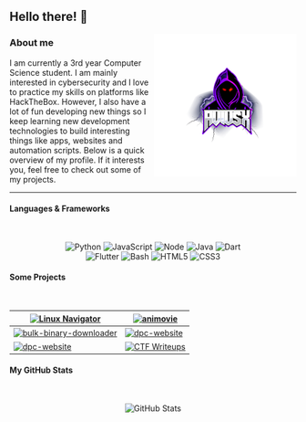 ## Hello there! 👋
<img align="right" src="./images/transparent-logo.png">
<h3> About me </h3>
I am currently a 3rd year Computer Science student. I am mainly interested in cybersecurity and I love to practice my skills on platforms like HackTheBox. However, I also have a lot of fun developing new things so I keep learning new development technologies to build interesting things like apps, websites and automation scripts. Below is a quick overview of my profile. If it interests you, feel free to check out some of my projects.

---
#### Languages & Frameworks
<br />
<p align="center">
  <img alt="Python" src="https://img.shields.io/badge/Python-282a35?style=for-the-badge&logo=python&logoColor=282a35&labelColor=9580ff" />
  <img alt="JavaScript" src="https://img.shields.io/badge/JavaScript-282a35?style=for-the-badge&logo=javascript&logoColor=282a35&labelColor=9580ff" />
  <img alt="Node" src="https://img.shields.io/badge/Node-282a35?style=for-the-badge&logo=node.js&logoColor=282a35&labelColor=9580ff" />
  <img alt="Java" src="https://img.shields.io/badge/Java-282a35?style=for-the-badge&logo=java&logoColor=282a35&labelColor=9580ff" />
  <img alt="Dart" src="https://img.shields.io/badge/Dart-282a35?style=for-the-badge&logo=dart&logoColor=282a35&labelColor=9580ff" />
  <br />
  <img alt="Flutter" src="https://img.shields.io/badge/Flutter-282a35?style=for-the-badge&logo=Flutter&logoColor=282a35&labelColor=9580ff" />
  <img alt="Bash" src="https://img.shields.io/badge/Bash-282a35?style=for-the-badge&logo=linux&logoColor=282a35&labelColor=9580ff" />
  <img alt="HTML5" src="https://img.shields.io/badge/html%205-282a35?style=for-the-badge&logo=html5&logoColor=282a35&labelColor=9580ff" />
  <img alt="CSS3" src="https://img.shields.io/badge/CSS%203-282a35?style=for-the-badge&logo=css3&logoColor=282a35&labelColor=9580ff" />
</p>

#### Some Projects
<br />

<a href="https://github.com/AviusX/linux-navigator"> <img align="center" alt="Linux Navigator" src="https://github-readme-stats.vercel.app/api/pin/?username=AviusX&repo=linux-navigator&show_icons=true&theme=dracula&title_color=9580ff&text_color=fff&icon_color=42b463" /> </a> | <a href="https://github.com/AviusX/animovie"> <img align="center" alt="animovie" src="https://github-readme-stats.vercel.app/api/pin/?username=AviusX&repo=animovie&show_icons=true&theme=dracula&title_color=9580ff&text_color=fff&icon_color=42b463" /> </a>
--- | ---
<a href="https://github.com/AviusX/bulk-binary-downloader"> <img align="center" alt="bulk-binary-downloader" src="https://github-readme-stats.vercel.app/api/pin/?username=AviusX&repo=bulk-binary-downloader&show_icons=true&theme=dracula&title_color=9580ff&text_color=fff&icon_color=42b463" /> </a> | <a href="https://github.com/AviusX/dpc-website"> <img align="center" alt="dpc-website" src="https://github-readme-stats.vercel.app/api/pin/?username=AviusX&repo=dpc-challenge-manager&show_icons=true&theme=dracula&title_color=9580ff&text_color=fff&icon_color=42b463" /> </a>
<a href="https://github.com/AviusX/dpc-website"> <img align="center" alt="dpc-website" src="https://github-readme-stats.vercel.app/api/pin/?username=AviusX&repo=dpc-website&show_icons=true&theme=dracula&title_color=9580ff&text_color=fff&icon_color=42b463" /> </a> | <a href="https://github.com/FrigidSec/CTFWriteups"> <img align="center" alt="CTF Writeups" src="https://github-readme-stats.vercel.app/api/pin/?username=FrigidSec&repo=CTFWriteups&show_icons=true&theme=dracula&title_color=9580ff&text_color=fff&icon_color=42b463" /> </a>

#### My GitHub Stats
<br>
<p align="center">
  <img alt="GitHub Stats" src="https://github-readme-stats.vercel.app/api?username=AviusX&show_icons=true&title_color=9580ff&icon_color=42b463&text_color=9f9f9f&bg_color=282a35" />
</p>

